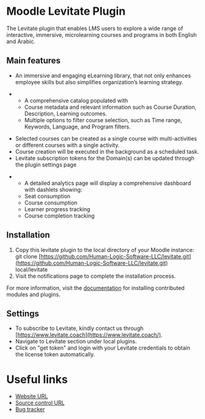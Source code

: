 # Moodle Levitate Plugin  
The Levitate plugin that enables LMS users to explore a wide range of interactive, immersive, microlearning courses and programs in both English and Arabic.


## Main features
* An immersive and engaging eLearning library, that not only enhances employee skills but also simplifies organization’s learning strategy.
- * A comprehensive catalog populated with 
  - Course metadata and relevant information such as Course Duration, Description, Learning outcomes.
  - Multiple options to filter course selection, such as Time range,  Keywords, Language, and Program filters.
* Selected courses can be created as a single course with multi-activities or different courses with a single activity.
* Course creation will be executed in the background as a scheduled task.
* Levitate subscription tokens for the Domain(s) can be updated through the plugin settings page
- * A detailed analytics page will display a comprehensive dashboard with dashlets showing:
  - Seat consumption
  - Course consumption
  - Learner progress tracking
  - Course completion tracking


## Installation
1.	Copy this levitate plugin to the local directory of your Moodle instance: git clone [https://github.com/Human-Logic-Software-LLC/levitate.git](https://github.com/Human-Logic-Software-LLC/levitate.git) local/levitate
2.	Visit the notifications page to complete the installation process.

For more information, visit the [documentation](https://docs.moodle.org/403/en/Installing_plugins) for installing contributed modules and plugins.


## Settings
* To subscribe to Levitate, kindly contact us through [https://www.levitate.coach](https://www.levitate.coach/).
* Navigate to Levitate section under local plugins. 
* Click on "get token" and login with your Levitate credentials to obtain the license token automatically. 


# Useful links
*	[Website URL](https://www.levitate.coach/)
*	[Source control URL](https://github.com/Human-Logic-Software-LLC/Levitate)
*	[Bug tracker](https://github.com/Human-Logic-Software-LLC/Levitate/issues)

